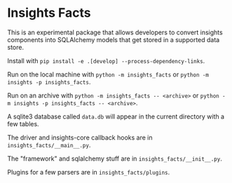 # Insights Facts

This is an experimental package that allows developers to convert insights
components into SQLAlchemy models that get stored in a supported data store.

Install with `pip install -e .[develop] --process-dependency-links`.

Run on the local machine with `python -m insights_facts` or `python -m insights -p insights_facts`.

Run on an archive with `python -m insights_facts -- <archive>` or `python -m insights -p insights_facts -- <archive>`.

A sqlite3 database called `data.db` will appear in the current directory with a few tables.

The driver and insights-core callback hooks are in `insights_facts/__main__.py`.

The "framework" and sqlalchemy stuff are in `insights_facts/__init__.py`.

Plugins for a few parsers are in `insights_facts/plugins`.
